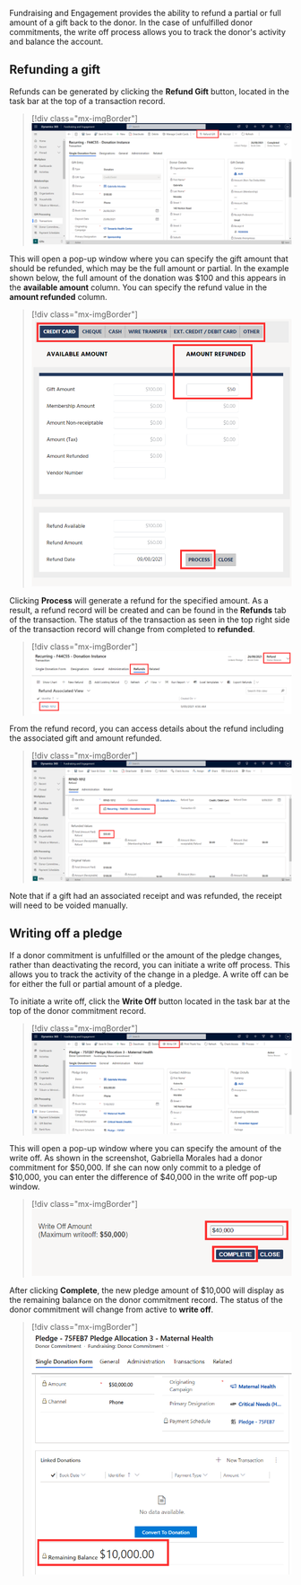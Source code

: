 Fundraising and Engagement provides the ability to refund a partial or full amount of a gift back to the donor. In the case of unfulfilled donor commitments, the write off process allows you to track the donor's activity and balance the account.

## Refunding a gift

Refunds can be generated by clicking the **Refund Gift** button, located in the task bar at the top of a transaction record.

> [!div class="mx-imgBorder"]
> [![Screenshot of the Refund Gift button highlighted in the task bar at the top of the transaction record.](../media/27-refund-gift.png)](../media/27-refund-gift.png#lightbox)

This will open a pop-up window where you can specify the gift amount that should be refunded, which may be the full amount or partial. In the example shown below, the full amount of the donation was \$100 and this appears in the **available amount** column. You can specify the refund value in the **amount refunded** column.

> [!div class="mx-imgBorder"]
> [![Screenshot of the available amount column wit the amount refunded column highlighted.](../media/28-amount-refunded.png)](../media/28-amount-refunded.png#lightbox)

Clicking **Process** will generate a refund for the specified amount. As a result, a refund record will be created and can be found in the **Refunds** tab of the transaction. The status of the transaction as seen in the top right side of the transaction record will change from completed to **refunded**.

> [!div class="mx-imgBorder"]
> [![Screenshot of the process button highlighted.](../media/29-refund-status.png)](../media/29-refund-status.png#lightbox)

From the refund record, you can access details about the refund including the associated gift and amount refunded.

> [!div class="mx-imgBorder"]
> [![Screenshot of the transaction status page with the refunds status highlighted.](../media/30-amount-refunded.png)](../media/30-amount-refunded.png#lightbox)

Note that if a gift had an associated receipt and was refunded, the receipt will need to be voided manually.

## Writing off a pledge

If a donor commitment is unfulfilled or the amount of the pledge changes, rather than deactivating the record, you can initiate a write off process. This allows you to track the activity of the change in a pledge. A write off can be for either the full or partial amount of a pledge.

To initiate a write off, click the **Write Off** button located in the task bar at the top of the donor commitment record.

> [!div class="mx-imgBorder"]
> [![Screenshot of the General details tab with the reoccurring donation and amount of $50 highlighted.](../media/31-write-off.png)](../media/31-write-off.png#lightbox)

This will open a pop-up window where you can specify the amount of the write off. As shown in the screenshot, Gabriella Morales had a donor commitment for \$50,000. If she can now only commit to a pledge of \$10,000, you can enter the difference of \$40,000 in the write off pop-up window.

> [!div class="mx-imgBorder"]
> [![Screenshot of the Write Off button highlighted in the task bar at the top of the donor commitment record.](../media/32-write-off-complete.png)](../media/32-write-off-complete.png#lightbox)

After clicking **Complete**, the new pledge amount of \$10,000 will display as the remaining balance on the donor commitment record. The status of the donor commitment will change from active to **write off**.

> [!div class="mx-imgBorder"]
> [![Screenshot of the pop up window showing the Write Off amount of $40,000 and the complete option highlighted.](../media/33-remaining-balance.png)](../media/33-remaining-balance.png#lightbox)

